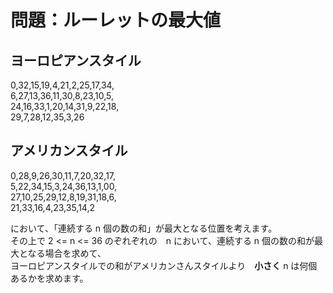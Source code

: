 # 問題：ルーレットの最大値

## ヨーロピアンスタイル  
0,32,15,19,4,21,2,25,17,34,  
6,27,13,36,11,30,8,23,10,5,  
24,16,33,1,20,14,31,9,22,18,  
29,7,28,12,35,3,26

## アメリカンスタイル  
0,28,9,26,30,11,7,20,32,17,  
5,22,34,15,3,24,36,13,1,00,  
27,10,25,29,12,8,19,31,18,6,  
21,33,16,4,23,35,14,2

において、「連続する n 個の数の和」が最大となる位置を考えます。  
その上で 2 <= n <= 36 のぞれぞれの　n において、連続する n 個の数の和が最大となる場合を求めて、  
ヨーロピアンスタイルでの和がアメリカンさんスタイルより　**小さく** n は何個あるかを求めます。